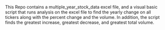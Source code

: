 This Repo contains a multiple_year_stock_data excel file, and a visual basic script that runs analysis on the excel file to find the yearly change on all tickers along with the percent change and the volume.
In addition, the script finds the greatest increase, greatest decrease, and greatest total volume.
